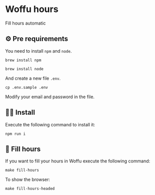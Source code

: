 # Woffu hours
Fill hours automatic

## ⚙️ Pre requirements

You need to install `npm` and `node`.

````shell
brew install npm

brew install node
````

And create a new file `.env`.

```shell
cp .env.sample .env
```

Modify your email and password in the file.

## 👷‍♀️ Install

Execute the following command to install it:

```shell
npm run i
```

## 🚀 Fill hours

If you want to fill your hours in Woffu execute the following command:

```shell
make fill-hours
```

To show the browser: 
```shell
make fill-hours-headed
```
